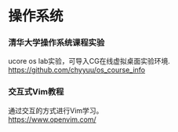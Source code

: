 操作系统
===

### 清华大学操作系统课程实验
ucore os lab实验，可导入CG在线虚拟桌面实验环境.   
https://github.com/chyyuu/os_course_info

### 交互式Vim教程
通过交互的方式进行Vim学习。   
https://www.openvim.com/
